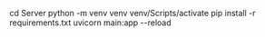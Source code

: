cd Server
python -m venv venv
venv/Scripts/activate
pip install -r requirements.txt
uvicorn main:app --reload
